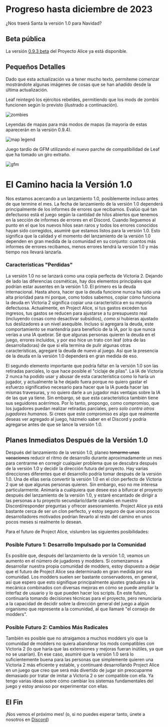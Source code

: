 # Progreso hasta diciembre de 2023

¿Nos traerá Santa la versión 1.0 para Navidad?

## Beta pública

La versión [0.9.3 beta](https://github.com/schombert/Project-Alice/releases/download/v0.9.3%CE%B2/0.9.3-BETA.zip) del Proyecto Alice ya está disponible.

## Pequeños Detalles

Dado que esta actualización va a tener mucho texto, permíteme comenzar mostrándote algunas imágenes de cosas que se han añadido desde la última actualización.

Leaf reintegró los ejércitos rebeldes, permitiendo que los mods de zombis funcionen según lo previsto (ilustrado a continuación).

![zombies](reb.png)

Leyendas de mapas para más modos de mapas (la mayoría de estas aparecerán en la versión 0.9.4).

![map legend](leg.png)

Juego tardío de GFM utilizando el nuevo parche de compatibilidad de Leaf que ha tomado un giro extraño.

![gfm](gfm.png)

# El Camino hacia la Versión 1.0

Nos estamos acercando a un lanzamiento 1.0, posiblemente incluso antes de que termine el mes. La fecha de lanzamiento de la versión 1.0 dependerá principalmente de los informes de errores que recibamos. Evalúo qué tan defectuoso está el juego según la cantidad de hilos abiertos que tenemos en la sección de informes de errores en el Discord. Cuando lleguemos al punto en el que los nuevos hilos sean raros y todos los errores conocidos hayan sido corregidos, asumiré que estamos listos para la versión 1.0. Esto significa que la calidad y el momento del lanzamiento de la versión 1.0 dependen en gran medida de la comunidad en su conjunto: cuantos más informes de errores recibamos, menos errores tendrá la versión 1.0 y más tiempo nos llevará lanzarla.

### Características "Perdidas"

La versión 1.0 no se lanzará como una copia perfecta de Victoria 2. Dejando de lado las diferencias cosméticas, hay dos elementos principales que podrían estar ausentes en la versión 1.0. El primero es la deuda internacional. Hasta ahora, hacer que la deuda funcione nunca ha sido una alta prioridad para mí porque, como todos sabemos, copiar cómo funciona la deuda en Victoria 2 significa copiar una característica en su mayoría defectuosa. Actualmente, en Project Alice, si tus gastos exceden tus ingresos, tus gastos se reducen para ajustarse a tu presupuesto real (incluyendo cosas como desactivar subsidios), *como si* hubieras ajustado tus deslizadores a un nivel asequible. Incluso si agregara la deuda, este comportamiento se mantendría para beneficio de la IA, por lo que nunca verías a una IA quebrar. Sé que algunas personas quieren la deuda en el juego, errores incluidos, y por eso hice un trato con leaf (otra de las desarrolladoras) de que si ella termina de pulir algunas otras características, agregaré la deuda de nuevo al juego. Así que la presencia de la deuda en la versión 1.0 dependerá en gran medida de eso.

El segundo elemento importante que podría faltar en la versión 1.0 son las retiradas parciales, lo que hace posible el "ciclaje de pilas". La IA de Victoria 2 nunca ha podido usar y abusar de esta característica como lo haría un jugador, y actualmente la he dejado fuera porque no quiero gastar el esfuerzo significativo necesario para hacer que la IA pueda hacer las mismas travesuras, y no quiero darle a un jugador más ventajas sobre la IA de las que ya tiene. Sin embargo, sé que esta característica también tiene sus seguidores acérrimos. Por lo tanto, propongo, como compromiso, que los jugadores puedan realizar retiradas parciales, pero *solo contra otros jugadores humanos*. Si crees que este compromiso es algo que realmente deseas ver agregado al juego, házmelo saber en el Discord y podría agregarse antes de que se lance la versión 1.0.

## Planes Inmediatos Después de la Versión 1.0

Después del lanzamiento de la versión 1.0, planeo ~~tomarme unas vacaciones~~ reducir el ritmo de desarrollo durante aproximadamente un mes para centrarme en corregir cualquier problema que se descubra después de la versión 1.0 y decidir la dirección futura del proyecto. Hay varias direcciones diferentes que el desarrollo podría tomar después de la versión 1.0. Una de ellas sería convertir la versión 1.0 en el clon perfecto de Victoria 2 que sé que algunas personas quieren. Sin embargo, eso no me interesa particularmente. Animaría a cualquiera que desee eso a bifurcar el proyecto después del lanzamiento de la versión 1.0, y estaré encantado de dirigir a las personas a tu proyecto secundario/darte canales en nuestro Discord/responder preguntas y ofrecer asesoramiento. Project Alice ya está bastante cerca de ser un clon perfecto, y estoy seguro de que unos pocos desarrolladores motivados podrían llevarlo al resto del camino en unos pocos meses si realmente lo desean.

Para el futuro de Project Alice, vislumbro las siguientes posibilidades:

### Posible Futuro 1: Desarrollo Impulsado por la Comunidad

Es posible que, después del lanzamiento de la versión 1.0, veamos un aumento en el número de jugadores y modders. Si comenzamos a desarrollar nuestra propia comunidad de modders, estoy dispuesto a dejar que el futuro de Project Alice sea determinado en gran medida por esa comunidad. Los modders suelen ser bastante conservadores, en general, así que espero que esto signifique principalmente ajustes graduales a la mecánica combinados con diversas mejoras en cómo se puede ampliar la interfaz de usuario y lo que pueden hacer los scripts. En este futuro, continuaría tomando decisiones técnicas para el proyecto, pero renunciaría a la capacidad de decidir sobre la dirección general del juego a algún organismo que represente a la comunidad, al que llamaré "el consejo de modders".

### Posible Futuro 2: Cambios Más Radicales

También es posible que no atraigamos a muchos modders y/o que la comunidad de modders no quiera abandonar los mods compatibles con Victoria 2 (lo que haría que las extensiones y mejoras fueran inútiles, ya que no se usarían). En ese caso, asumiré que la versión 1.0 será lo suficientemente buena para las personas que simplemente quieren una Victoria 2 más eficiente y estable, y continuaré desarrollando Project Alice en un juego que creo que será más divertido de jugar sin preocuparme demasiado por tratar de imitar a Victoria 2 o ser compatible con ella. Ya tengo varias ideas sobre cómo cambiar los sistemas fundamentales del juego y estoy ansioso por experimentar con ellas.

## El Fin

¡Nos vemos el próximo mes! (o, si no puedes esperar tanto, únete a nosotros en [Discord](https://discord.gg/QUJExr4mRn))